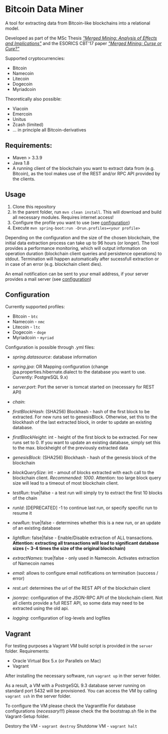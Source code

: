 # Bitcoin Data Miner

A tool for extracting data from Bitcoin-like blockchains into a relational model. 

Developed as part of the MSc Thesis <a target=__blank href="http://repositum.tuwien.ac.at/obvutwhs/download/pdf/2315652"> _"Merged Mining: Analysis of Effects and Implications"_</a> and the ESORICS CBT'17 paper <a target=__blank href="https://eprint.iacr.org/2017/791.pdf" >_"Merged Mining: Curse or Cure?"_</a>

Supported cryptocurrencies:
+ Bitcoin
+ Namecoin
+ Litecoin
+ Dogecoin
+ Myriadcoin

Theoretically also possible:
+ Viacoin
+ Emercoin
+ Unitus
+ Zcash (limited)
+ ... in principle all Bitcoin-derivatives

## Requirements:

+ Maven > 3.3.9
+ Java 1.8
+ A running client of the blockchain you want to extract data from (e.g. Bitcoin), as the tool makes use of the REST and/or RPC API provided by the clients.


## Usage

1. Clone this repository
2. In the parent folder, run ``` mvn clean install ```. This will download and build all necessary modules. Requires internet access!
3. Configure the profile you want to use (see [configuration](#configuration))
4. Execute ``` mvn spring-boot:run -Drun.profiles=<your profile> ```

Depending on the configuration and the size of the chosen blockchain, the initial data extraction process can take up to 96 hours (or longer).
The tool provides a performance monitoring, which will output information on operation duration (blockchain client queries and persistence operations) to stdout. 
Termination will happen automatically after sucessfull extraction or in case of an error (e.g. blockchain client dies). 

An email notification can be sent to your email address, if your server provides a mail server (see [configuration](#configuration))

## Configuration
Currently supported profiles: 

+ Bitcoin - ```btc```
+ Namecoin - ```nmc```
+ Litecoin - ```ltc```
+ Dogecoin - ```doge```
+ Myriadcoin - ```myriad```

Configuration is possible through .yml files:
+ *spring.datasource*: database information
+ *spring.jpa*: OR Mapping configuration (change jpa.properties.hibernate.dialect to the database you want to use. Currently: PostgreSQL 9.x)
+ *server.port*: Port the server is tomcat started on (necessary for REST API)
+ *chain*:
 + *firstBlockHash*: (SHA256) Blockhash - hash of the first block to be extracted. For new runs set to genesisBlock. Otherwise, set this to the blockhash of the last extracted block, in order to update an existing database.
 + *firstBlockHeight*: int - height of the first block to be extracted. For new runs set to 0. If you want to update an existing database, simply set this to the max. blockheight of the previously extracted data
 + *genesisBlock*: (SHA256) Blockhash - hash of the genesis block of the blockchain
 + *blockQuerySize*: int - amout of blocks extracted with each call to the blockchain client. *Recommended: 1000*. Attention: too large block query size will lead to a timeout of most blockchain client. 
 + *testRun*: true|false - a test run will simply try to extract the first 10 blocks of the chain
 + *runId*: [DEPRECATED] -1 to continue last run, or specify specific run to resume it 
 + *newRun*: true|false - determines whether this is a new run, or an update of an existing database
 + *lightRun*: false|false - Enable/Disable extraction of ALL transactions. **Attention: extracting all transactions will lead to significant database sizes (~ 3-4 times the size of the original blockchain)**
 + *extractNames*: true|false - only used in Namecoin. Activates extraction of Namecoin names

+ *email*: allows to configure email notifications on termination (success / error)
+ *rest.url*: determines the url of the REST API of the blockchain client
+ *jsonrpc*: configuration of the JSON-RPC API of the blockchain client. Not all clients provide a full REST API, so some data may need to be extracted using the old api.
+ *logging*: configuration of log-levels and logfiles

## Vagrant
For testing purposes a Vagrant VM build script is provided in the ```server``` folder. 
Requirements: 
+ Oracle Virtual Box 5.x (or Parallels on Mac)
+ Vagrant

After installing the necessary software, run ```vagrant up``` in ther server folder. 

As a result, a VM with a PostrgeSQL 9.3 database server running on standard port 5432 will be provisioned. 
You can access the VM by calling ```vagrant ssh``` in the server folder. 

To configure the VM please check the Vagrantfile 
For database configurations (*necessary!!!*) please check the the bootstrap.sh file in the Vagrant-Setup folder. 

Destory the VM - ```vagrant destroy```
Shutdonw VM - ```vagrant halt```

